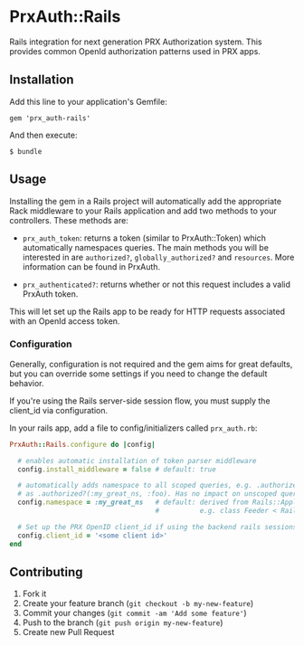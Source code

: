# PrxAuth::Rails

Rails integration for next generation PRX Authorization system. This
provides common OpenId authorization patterns used in PRX apps.

## Installation

Add this line to your application's Gemfile:

    gem 'prx_auth-rails'

And then execute:

    $ bundle

## Usage

Installing the gem in a Rails project will automatically add the
appropriate Rack middleware to your Rails application and add two
methods to your controllers. These methods are:

* `prx_auth_token`: returns a token (similar to PrxAuth::Token) which
  automatically namespaces queries. The main methods you will be
interested in are `authorized?`, `globally_authorized?` and `resources`.
More information can be found in PrxAuth.

* `prx_authenticated?`: returns whether or not this request includes a
  valid PrxAuth token.

This will let set up the Rails app to be ready for HTTP requests
associated with an OpenId access token.

### Configuration

Generally, configuration is not required and the gem aims for great
defaults, but you can override some settings if you need to change the
default behavior.

If you're using the Rails server-side session flow, you must supply the
client_id via configuration.

In your rails app, add a file to config/initializers called
`prx_auth.rb`:

```ruby
PrxAuth::Rails.configure do |config|

  # enables automatic installation of token parser middleware
  config.install_middleware = false # default: true

  # automatically adds namespace to all scoped queries, e.g. .authorized?(:foo) will be treated
  # as .authorized?(:my_great_ns, :foo). Has no impact on unscoped queries.
  config.namespace = :my_great_ns   # default: derived from Rails::Application name.
                                    #          e.g. class Feeder < Rails::Application => :feeder

  # Set up the PRX OpenID client_id if using the backend rails sessions flow.
  config.client_id = '<some client id>'
end
```

## Contributing

1. Fork it
2. Create your feature branch (`git checkout -b my-new-feature`)
3. Commit your changes (`git commit -am 'Add some feature'`)
4. Push to the branch (`git push origin my-new-feature`)
5. Create new Pull Request
